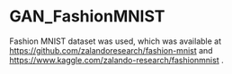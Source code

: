 # GAN_FashionMNIST

Fashion MNIST dataset was used, which was available at https://github.com/zalandoresearch/fashion-mnist and https://www.kaggle.com/zalando-research/fashionmnist .
